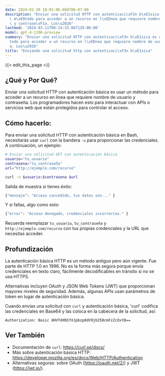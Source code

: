 ```yaml
---
date: 2024-01-20 18:01:06.660786-07:00
description: "Enviar una solicitud HTTP con autenticaci\xF3n b\xE1sica es usar un\
  \ m\xE9todo para acceder a un recurso en l\xEDnea que requiere nombre de usuario\
  \ y contrase\xF1a. Los\u2026"
lastmod: '2024-03-11T00:14:33.067129-06:00'
model: gpt-4-1106-preview
summary: "Enviar una solicitud HTTP con autenticaci\xF3n b\xE1sica es usar un m\xE9\
  todo para acceder a un recurso en l\xEDnea que requiere nombre de usuario y contrase\xF1\
  a. Los\u2026"
title: "Enviando una solicitud http con autenticaci\xF3n b\xE1sica"
---
```


{{< edit_this_page >}}

## ¿Qué y Por Qué?

Enviar una solicitud HTTP con autenticación básica es usar un método para acceder a un recurso en línea que requiere nombre de usuario y contraseña. Los programadores hacen esto para interactuar con APIs o servicios web que están protegidos para controlar el acceso.

## Cómo hacerlo:

Para enviar una solicitud HTTP con autenticación básica en Bash, necesitarás usar `curl` con la bandera `-u` para proporcionar las credenciales. A continuación, un ejemplo:

```Bash
# Enviar una solicitud GET con autenticación básica
usuario="tu_usuario"
contrasena="tu_contraseña"
url="http://ejemplo.com/recurso"

curl -u $usuario:$contrasena $url
```

Salida de muestra si tienes éxito:

```Bash
{"mensaje": "Acceso concedido, tus datos son..." }
```

Y si fallas, algo como esto:

```Bash
{"error": "Acceso denegado, credenciales incorrectas." }
```

Recuerda reemplazar `tu_usuario`, `tu_contraseña` y `http://ejemplo.com/recurso` con tus propias credenciales y la URL que necesitas acceder.

## Profundización

La autenticación básica HTTP es un método antiguo pero aún vigente. Fue parte de HTTP 1.0 en 1996. No es la forma más segura porque envía credenciales en texto claro, fácilmente decodificables en tránsito si no se usa HTTPS.

Alternativas incluyen OAuth y JSON Web Tokens (JWT) que proporcionan mayores niveles de seguridad. Además, algunas APIs usan parámetros de token en lugar de autenticación básica.

Cuando envías una solicitud con `curl` y autenticación básica, 'curl' codifica las credenciales en Base64 y las coloca en la cabecera de la solicitud, así:

`Authorization: Basic dHVfdXN1YXJpbzp0dV9jb250cmFzZcOxYQ==`

## Ver También

- Documentación de `curl`: https://curl.se/docs/
- Más sobre autenticación básica HTTP: https://developer.mozilla.org/es/docs/Web/HTTP/Authentication
- Alternativas seguras: sobre OAuth (https://oauth.net/2/) y JWT (https://jwt.io/).
